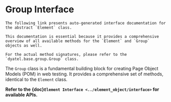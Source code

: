 # Group Interface

```{warning}
The following link presents auto-generated interface documentation for the abstract `Element` class. 

This documentation is essential because it provides a comprehensive overview of all available methods for the `Element` and `Group` objects as well.

For the actual method signatures, please refer to the `dyatel.base.group.Group` class.
```

The `Group` class is a fundamental building block for creating Page Object Models (POM) in web testing. 
It provides a comprehensive set of methods, identical to the `Element` class. 

**Refer to the {doc}`Element Interface <../element_object/interface>` for available APIs.**
